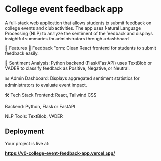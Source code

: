 # College event feedback app
A full-stack web application that allows students to submit feedback on college events and club activities. The app uses Natural Language Processing (NLP) to analyze the sentiment of the feedback and displays insightful summaries for administrators through a dashboard.

📌 Features
📝 Feedback Form: Clean React frontend for students to submit feedback easily.

💬 Sentiment Analysis: Python backend (Flask/FastAPI) uses TextBlob or VADER to classify feedback as Positive, Negative, or Neutral.

📊 Admin Dashboard: Displays aggregated sentiment statistics for administrators to evaluate event impact.

🛠 Tech Stack
Frontend: React, Tailwind CSS

Backend: Python, Flask or FastAPI

NLP Tools: TextBlob, VADER

## Deployment

Your project is live at:

**https://v0-college-event-feedback-app.vercel.app/**

